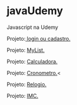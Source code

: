 # javaUdemy
 Javascript na Udemy

Projeto:<a href="https://sylu4n.github.io/javaUdemy/exercicios/Login%20e%20Cadastro/"> login ou cadastro.</a>

Projeto: <a href="C:\Users\Luan Simões\Documents\GitHub\javaUdemy\exercicios\Lista\index.html">MyList.</a>

Projeto: <a href="C:\Users\Luan Simões\Documents\GitHub\javaUdemy\exercicios\Calculadora\index.html">Calculadora.</a>

Projeto: <a href="C:\Users\Luan Simões\Documents\GitHub\javaUdemy\exercicios\Cronometro\index.html">Cronometro.</a><

Projeto: <a href="C:\Users\Luan Simões\Documents\GitHub\javaUdemy\exercicios\Relogio\index.html">Relogio.</a>

Projeto: <a href="C:\Users\Luan Simões\Documents\GitHub\javaUdemy\exercicios\IMC\index.html">IMC.</a>